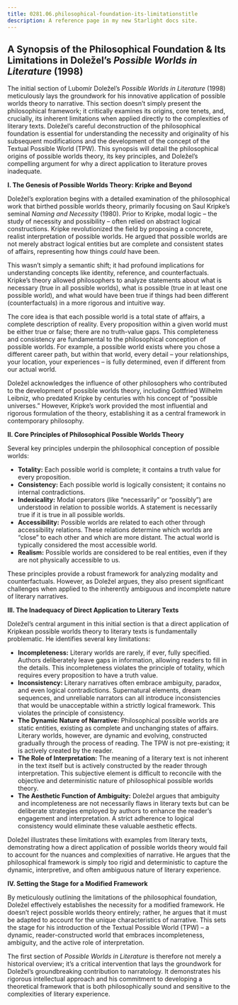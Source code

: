 ```yaml
---
title: 0281.06.philosophical-foundation-its-limitationstitle
description: A reference page in my new Starlight docs site.
---
```

## A Synopsis of the Philosophical Foundation & Its Limitations in Doležel’s *Possible Worlds in Literature* (1998)

The initial section of Lubomír Doležel’s *Possible Worlds in Literature* (1998) meticulously lays the groundwork for his innovative application of possible worlds theory to narrative. This section doesn’t simply present the philosophical framework; it critically examines its origins, core tenets, and, crucially, its inherent limitations when applied directly to the complexities of literary texts. Doležel’s careful deconstruction of the philosophical foundation is essential for understanding the necessity and originality of his subsequent modifications and the development of the concept of the Textual Possible World (TPW). This synopsis will detail the philosophical origins of possible worlds theory, its key principles, and Doležel’s compelling argument for why a direct application to literature proves inadequate.

**I. The Genesis of Possible Worlds Theory: Kripke and Beyond**

Doležel’s exploration begins with a detailed examination of the philosophical work that birthed possible worlds theory, primarily focusing on Saul Kripke’s seminal *Naming and Necessity* (1980). Prior to Kripke, modal logic – the study of necessity and possibility – often relied on abstract logical constructions. Kripke revolutionized the field by proposing a concrete, realist interpretation of possible worlds. He argued that possible worlds are not merely abstract logical entities but are complete and consistent states of affairs, representing how things *could* have been. 

This wasn’t simply a semantic shift; it had profound implications for understanding concepts like identity, reference, and counterfactuals. Kripke’s theory allowed philosophers to analyze statements about what is necessary (true in all possible worlds), what is possible (true in at least one possible world), and what would have been true if things had been different (counterfactuals) in a more rigorous and intuitive way. 

The core idea is that each possible world is a total state of affairs, a complete description of reality. Every proposition within a given world must be either true or false; there are no truth-value gaps. This completeness and consistency are fundamental to the philosophical conception of possible worlds.  For example, a possible world exists where you chose a different career path, but within that world, every detail – your relationships, your location, your experiences – is fully determined, even if different from our actual world.

Doležel acknowledges the influence of other philosophers who contributed to the development of possible worlds theory, including Gottfried Wilhelm Leibniz, who predated Kripke by centuries with his concept of “possible universes.” However, Kripke’s work provided the most influential and rigorous formulation of the theory, establishing it as a central framework in contemporary philosophy.

**II. Core Principles of Philosophical Possible Worlds Theory**

Several key principles underpin the philosophical conception of possible worlds:

* **Totality:** Each possible world is complete; it contains a truth value for every proposition.
* **Consistency:** Each possible world is logically consistent; it contains no internal contradictions.
* **Indexicality:**  Modal operators (like “necessarily” or “possibly”) are understood in relation to possible worlds.  A statement is necessarily true if it is true in all possible worlds.
* **Accessibility:**  Possible worlds are related to each other through accessibility relations. These relations determine which worlds are “close” to each other and which are more distant.  The actual world is typically considered the most accessible world.
* **Realism:**  Possible worlds are considered to be real entities, even if they are not physically accessible to us.

These principles provide a robust framework for analyzing modality and counterfactuals. However, as Doležel argues, they also present significant challenges when applied to the inherently ambiguous and incomplete nature of literary narratives.

**III. The Inadequacy of Direct Application to Literary Texts**

Doležel’s central argument in this initial section is that a direct application of Kripkean possible worlds theory to literary texts is fundamentally problematic. He identifies several key limitations:

* **Incompleteness:** Literary worlds are rarely, if ever, fully specified. Authors deliberately leave gaps in information, allowing readers to fill in the details. This incompleteness violates the principle of totality, which requires every proposition to have a truth value.
* **Inconsistency:** Literary narratives often embrace ambiguity, paradox, and even logical contradictions.  Supernatural elements, dream sequences, and unreliable narrators can all introduce inconsistencies that would be unacceptable within a strictly logical framework. This violates the principle of consistency.
* **The Dynamic Nature of Narrative:**  Philosophical possible worlds are static entities, existing as complete and unchanging states of affairs. Literary worlds, however, are dynamic and evolving, constructed gradually through the process of reading. The TPW is not pre-existing; it is actively created by the reader.
* **The Role of Interpretation:**  The meaning of a literary text is not inherent in the text itself but is actively constructed by the reader through interpretation. This subjective element is difficult to reconcile with the objective and deterministic nature of philosophical possible worlds theory.
* **The Aesthetic Function of Ambiguity:** Doležel argues that ambiguity and incompleteness are not necessarily flaws in literary texts but can be deliberate strategies employed by authors to enhance the reader’s engagement and interpretation.  A strict adherence to logical consistency would eliminate these valuable aesthetic effects.

Doležel illustrates these limitations with examples from literary texts, demonstrating how a direct application of possible worlds theory would fail to account for the nuances and complexities of narrative. He argues that the philosophical framework is simply too rigid and deterministic to capture the dynamic, interpretive, and often ambiguous nature of literary experience.

**IV. Setting the Stage for a Modified Framework**

By meticulously outlining the limitations of the philosophical foundation, Doležel effectively establishes the necessity for a modified framework. He doesn’t reject possible worlds theory entirely; rather, he argues that it must be adapted to account for the unique characteristics of narrative. This sets the stage for his introduction of the Textual Possible World (TPW) – a dynamic, reader-constructed world that embraces incompleteness, ambiguity, and the active role of interpretation.  

The first section of *Possible Worlds in Literature* is therefore not merely a historical overview; it’s a critical intervention that lays the groundwork for Doležel’s groundbreaking contribution to narratology. It demonstrates his rigorous intellectual approach and his commitment to developing a theoretical framework that is both philosophically sound and sensitive to the complexities of literary experience.